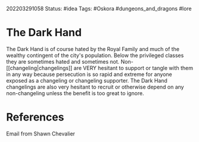 202203291058
Status: #idea
Tags: #Oskora #dungeons_and_dragons #lore 

# The Dark Hand
The Dark Hand is of course hated by the Royal Family and much of the wealthy contingent of the city's population. Below the privileged classes they are sometimes hated and sometimes not. Non-[[changeling|changelings]] are VERY hesitant to support or tangle with them in any way because persecution is so rapid and extreme for anyone exposed as a changeling or changeling supporter. The Dark Hand changelings are also very hesitant to recruit or otherwise depend on any non-changeling unless the benefit is too great to ignore. 


# References
Email from Shawn Chevalier
